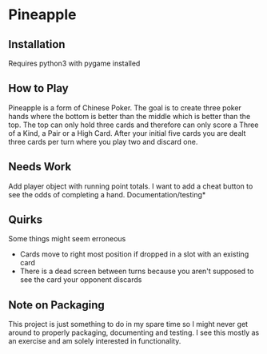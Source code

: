 # Pineapple


## Installation
Requires python3 with pygame installed

## How to Play
Pineapple is a form of Chinese Poker. The goal is to create three poker hands where the bottom is better than the middle which is better than the top. The top can only hold three cards and therefore can only score a Three of a Kind, a Pair or a High Card. After your initial five cards you are dealt three cards per turn where you play two and discard one.


## Needs Work
Add player object with running point totals. I want to add a cheat button to see the odds of completing a hand. Documentation/testing*


## Quirks
Some things might seem erroneous
- Cards move to right most position if dropped in a slot with an existing card
- There is a dead screen between turns because you aren't supposed to see the card your opponent discards


## Note on Packaging
This project is just something to do in my spare time so I might never get around to properly packaging, documenting and testing. I see this mostly as an exercise and am solely interested in functionality.
